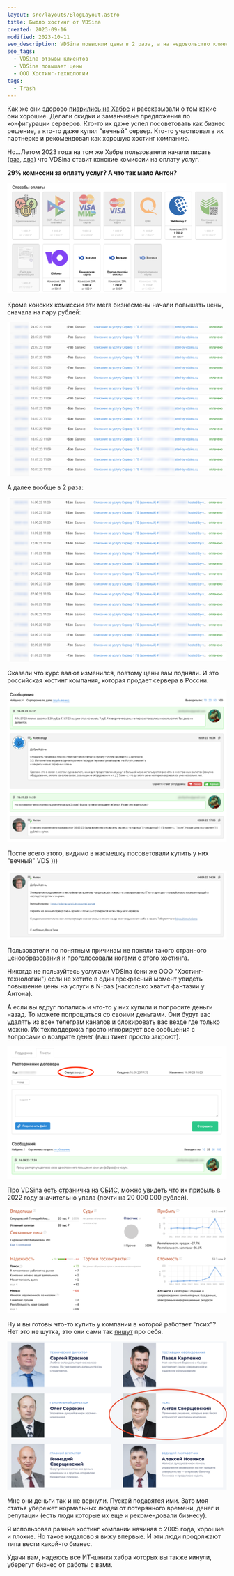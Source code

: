 ```yaml
---
layout: src/layouts/BlogLayout.astro
title: Быдло хостинг от VDSina
created: 2023-09-16
modified: 2023-10-11
seo_description: VDSina повысили цены в 2 раза, а на недовольство клиентов просто уходят от ответа и блокируют доступ
seo_tags:
  - VDSina отзывы клиентов
  - VDSina повышает цены
  - ООО Хостинг-технологии
tags:
  - Trash
---
```


Как же они здорово [пиарились на Xабре](https://habr.com/ru/companies/vdsina/articles/) и рассказывали о том какие они хорошие. Делали скидки и заманчивые предложения по конфигурации серверов. Кто-то их даже успел посоветовать как бизнес решение, а кто-то даже купил "вечный" сервер. Кто-то участвовал в их партнерке и рекомендовал как хорошую хостинг компанию.

Но...Летом 2023 года на том же Хабре пользователи начали писать ([раз](https://habr.com/ru/news/753206/), [два](https://habr.com/ru/news/752922/)) что VDSina ставит конские комиссии на оплату услуг.

**29% комиссии за оплату услуг? А что так мало Антон?**

![Конские комиссии у VDSina](../../assets/blog/vdsina/payment.png)

Кроме конских комиссии эти мега бизнесмены начали повышать цены, сначала на пару рублей:

![Повышение цен у VDSina](../../assets/blog/vdsina/screen1.png)

А далее вообще в 2 раза:

![Повышение цен у VDSina в 2 раза](../../assets/blog/vdsina/screen2.png)

Сказали что курс валют изменился, поэтому цены вам подняли. И это российская хостинг компания, которая продает сервера в России.

![VDSina ответ](../../assets/blog/vdsina/screen3.png)

После всего этого, видимо в насмешку посоветовали купить у них "вечный" VDS )))

![VDSina вечный сервер](../../assets/blog/vdsina/screen4.png)

Пользователи по понятным причинам не поняли такого странного ценообразования и проголосовали ногами с этого хостинга.

Никогда не пользуйтесь услугами VDSina (они же ООО "Хостинг-технологии") если не хотите в один прекрасный момент увидеть повышение цены на услуги в N-раз (насколько хватит фантазии у Антона).

А если вы вдруг попались и что-то у них купили и попросите деньги назад. То можете попрощаться со своими деньгами. Они будут вас удалять из всех телеграм каналов и блокировать вас везде где только можно. Их техподдержка просто игнорирует все сообщения с вопросами о возврате денег (ваш тикет просто закроют).

![VDSina не хотят возвращать деньги](../../assets/blog/vdsina/feedback.png)

Про VDSina [есть страничка на СБИС](https://sbis.ru/contragents/7721833428/772101001), можно увидеть что их прибыль в 2022 году значительно упала (почти на 20 000 000 рублей).

![VDSina падение прибыли](../../assets/blog/vdsina/sbis.png)

Ну и вы готовы что-то купить у компании в которой работает "псих"? Нет это не шутка, это они сами так [пишут](https://vdsina.ru/about) про себя.

![Антон Сверщевский](../../assets/blog/vdsina/anton.png)

Мне они деньги так и не вернули. Пускай подавятся ими. Зато моя статья убережет нормальных людей от потерянного времени, денег и репутации (есть люди которые их еще и рекомендовали бизнесу).

Я использовал разные хостинг компании начиная с 2005 года, хорошие и плохие. Но такое кидалово я вижу впервые. И эти люди продолжают типа вести какой-то бизнес.

Удачи вам, надеюсь все ИТ-шники хабра которых вы также кинули, уберегут бизнес от работы с вами.

